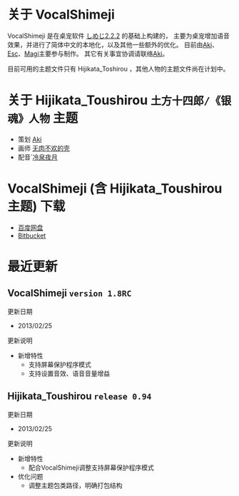 # 关于 VocalShimeji
VocalShimeji 是在桌宠软件 [しめじ2.2.2](http://www.group-finity.com/Shimeji/) 的基础上构建的，
主要为桌宠增加语音效果，并进行了简体中文的本地化，以及其他一些额外的优化。
目前由[Aki](http://weibo.com/akitang0531)、[Esc](http://weibo.com/u/1450315544)、[Magi](http://http://weibo.com/mmagi)主要参与制作。
其它有关事宜协调请联络[Aki](http://weibo.com/akitang0531)。

目前可用的主题文件只有 Hijikata_Toshirou ，其他人物的主题文件尚在计划中。

# 关于 Hijikata_Toushirou `土方十四郎/《银魂》人物` 主题
* 策划 [Aki](http://weibo.com/akitang0531)
* 画师 [无肉不欢的壳](http://weibo.com/feiqiuxuan)
* 配音`[冷泉夜月](http://weibo.com/lengquanyeyue)

# VocalShimeji (含 Hijikata_Toushirou 主题) 下载
 * [百度网盘](http://pan.baidu.com/share/link?shareid=182150&uk=1476694032)
 * [Bitbucket](https://bitbucket.org/magi/vocalshimeji/downloads)

# 最近更新
## VocalShimeji `version 1.8RC`

更新日期

* 2013/02/25

更新说明

* 新增特性
    * 支持屏幕保护程序模式
    * 支持设置音效、语音音量增益

## Hijikata_Toushirou `release 0.94`

更新日期

* 2013/02/25

更新说明

* 新增特性
    * 配合VocalShimeji调整支持屏幕保护程序模式
* 优化问题
    * 调整主题包类路径，明确打包结构
